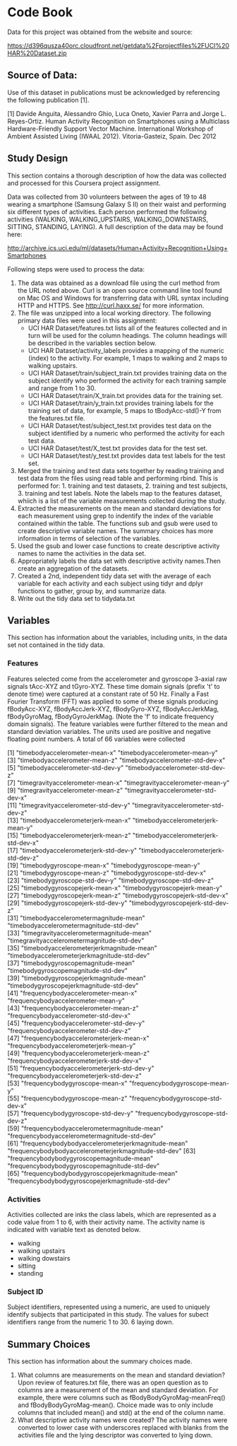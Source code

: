 # Code Book

Data for this project was obtained from the website and source:

https://d396qusza40orc.cloudfront.net/getdata%2Fprojectfiles%2FUCI%20HAR%20Dataset.zip

## Source of Data: 

Use of this dataset in publications must be acknowledged by referencing the following publication [1].

[1] Davide Anguita, Alessandro Ghio, Luca Oneto, Xavier Parra and Jorge L. Reyes-Ortiz. Human Activity Recognition on Smartphones using a Multiclass Hardware-Friendly Support Vector Machine. International Workshop of Ambient Assisted Living (IWAAL 2012). Vitoria-Gasteiz, Spain. Dec 2012


## Study Design

This section contains a thorough description of how the data was collected and processed for this Coursera project assignment.

Data was collected from 30 volunteers between the ages of 19 to 48 wearing a smartphone (Samsung Galaxy S II) on their waist and performing six different types of  activities. Each person performed the following activities (WALKING, WALKING_UPSTAIRS, WALKING_DOWNSTAIRS, SITTING, STANDING, LAYING). A full description of the data may be found here:

http://archive.ics.uci.edu/ml/datasets/Human+Activity+Recognition+Using+Smartphones 

Following steps were used to process the data: 


1. The data was obtained as a download file using the curl method from the URL noted above. Curl is an open source command line tool found on Mac OS and Windows for transferring data with URL syntax including HTTP and HTTPS. See http://curl.haxx.se/ for more information. 
2. The file was unzipped into a local working directory. The following primary data files were used in this assignment:
    - UCI HAR Dataset/features.txt lists all of the features collected and in turn will be used for the column headings. The column headings will be described in the variables section below.
    - UCI HAR Dataset/activity_labels provides a mapping of the numeric (index) to the activity. For example, 1 maps to walking and 2 maps to walking upstairs.
    - UCI HAR Dataset/train/subject_train.txt provides training data on the subject identify who performed the activity for each training sample and range from 1 to 30.
    - UCI HAR Dataset/train/X_train.txt provides data for the training set.
    - UCI HAR Dataset/train/y_train.txt provides training labels for the training set of data, for example, 5 maps to tBodyAcc-std()-Y from the features.txt file.
    - UCI HAR Dataset/test/subject_test.txt provides test data on the subject identified by a numeric who performed the activity for each test data.
    - UCI HAR Dataset/test/X_test.txt provides data for the test set.
    - UCI HAR Dataset/test/y_test.txt provides data test labels for the test set. 
3. Merged the training and test data sets together by reading training and test data from the files using read table and performing rbind. This is performed for: 1. training and test datasets, 2. training and test subjects, 3. training and test labels. Note the labels map to the features dataset, whiich is a list of the variable measurements collected during the study.
4. Extracted the measurements on the mean and standard deviations for each measurement using grep to indentify the index of the variable contained within the table. The functions sub and gsub were used to create descriptive variable names. The summary choices has more information in terms of selection of the variables.
5. Used the gsub and lower case functions to create descriptive activity names to name the activities in the data set.
6. Appropriately labels the data set with descriptive activity names.Then create an aggregation of the datasets.
7. Created a 2nd, independent tidy data set with the average of each variable for each activity and each subject using tidyr and dplyr functions to gather, group by, and summarize data. 
8. Write out the tidy data set to tidydata.txt



## Variables

This section has information about the variables, including units, in the data set not contained in the tidy data.

### Features

Features selected come from the accelerometer and gyroscope 3-axial raw signals tAcc-XYZ and tGyro-XYZ. These time domain signals (prefix 't' to denote time) were captured at a constant rate of 50 Hz. Finally a Fast Fourier Transform (FFT) was applied to some of these signals producing fBodyAcc-XYZ, fBodyAccJerk-XYZ, fBodyGyro-XYZ, fBodyAccJerkMag, fBodyGyroMag, fBodyGyroJerkMag. (Note the 'f' to indicate frequency domain signals). The feature variables were further filtered to the mean and standard deviation variables. The units used are positive and negative floating point numbers. A total of 66 variables were collected

[1] "timebodyaccelerometer-mean-x"                        "timebodyaccelerometer-mean-y"                       
 [3] "timebodyaccelerometer-mean-z"                        "timebodyaccelerometer-std-dev-x"                    
 [5] "timebodyaccelerometer-std-dev-y"                     "timebodyaccelerometer-std-dev-z"                    
 [7] "timegravityaccelerometer-mean-x"                     "timegravityaccelerometer-mean-y"                    
 [9] "timegravityaccelerometer-mean-z"                     "timegravityaccelerometer-std-dev-x"                 
[11] "timegravityaccelerometer-std-dev-y"                  "timegravityaccelerometer-std-dev-z"                 
[13] "timebodyaccelerometerjerk-mean-x"                    "timebodyaccelerometerjerk-mean-y"                   
[15] "timebodyaccelerometerjerk-mean-z"                    "timebodyaccelerometerjerk-std-dev-x"                
[17] "timebodyaccelerometerjerk-std-dev-y"                 "timebodyaccelerometerjerk-std-dev-z"                
[19] "timebodygyroscope-mean-x"                            "timebodygyroscope-mean-y"                           
[21] "timebodygyroscope-mean-z"                            "timebodygyroscope-std-dev-x"                        
[23] "timebodygyroscope-std-dev-y"                         "timebodygyroscope-std-dev-z"                        
[25] "timebodygyroscopejerk-mean-x"                        "timebodygyroscopejerk-mean-y"                       
[27] "timebodygyroscopejerk-mean-z"                        "timebodygyroscopejerk-std-dev-x"                    
[29] "timebodygyroscopejerk-std-dev-y"                     "timebodygyroscopejerk-std-dev-z"                    
[31] "timebodyaccelerometermagnitude-mean"                 "timebodyaccelerometermagnitude-std-dev"             
[33] "timegravityaccelerometermagnitude-mean"              "timegravityaccelerometermagnitude-std-dev"          
[35] "timebodyaccelerometerjerkmagnitude-mean"             "timebodyaccelerometerjerkmagnitude-std-dev"         
[37] "timebodygyroscopemagnitude-mean"                     "timebodygyroscopemagnitude-std-dev"                 
[39] "timebodygyroscopejerkmagnitude-mean"                 "timebodygyroscopejerkmagnitude-std-dev"             
[41] "frequencybodyaccelerometer-mean-x"                   "frequencybodyaccelerometer-mean-y"                  
[43] "frequencybodyaccelerometer-mean-z"                   "frequencybodyaccelerometer-std-dev-x"               
[45] "frequencybodyaccelerometer-std-dev-y"                "frequencybodyaccelerometer-std-dev-z"               
[47] "frequencybodyaccelerometerjerk-mean-x"               "frequencybodyaccelerometerjerk-mean-y"              
[49] "frequencybodyaccelerometerjerk-mean-z"               "frequencybodyaccelerometerjerk-std-dev-x"           
[51] "frequencybodyaccelerometerjerk-std-dev-y"            "frequencybodyaccelerometerjerk-std-dev-z"           
[53] "frequencybodygyroscope-mean-x"                       "frequencybodygyroscope-mean-y"                      
[55] "frequencybodygyroscope-mean-z"                       "frequencybodygyroscope-std-dev-x"                   
[57] "frequencybodygyroscope-std-dev-y"                    "frequencybodygyroscope-std-dev-z"                   
[59] "frequencybodyaccelerometermagnitude-mean"            "frequencybodyaccelerometermagnitude-std-dev"        
[61] "frequencybodybodyaccelerometerjerkmagnitude-mean"    "frequencybodybodyaccelerometerjerkmagnitude-std-dev"
[63] "frequencybodybodygyroscopemagnitude-mean"            "frequencybodybodygyroscopemagnitude-std-dev"        
[65] "frequencybodybodygyroscopejerkmagnitude-mean"        "frequencybodybodygyroscopejerkmagnitude-std-dev"  



### Activities

Activities collected are inks the class labels, which are represented as a code value from 1 to 6, with their activity name. The activity name is indicated with variable text as denoted below.
- walking
- walking upstairs
- walking dowstairs
- sitting
- standing

### Subject ID

Subject identifiers, represented using a numeric, are used to uniquely identify subjects that participated in this study. The values for subect identifiers range from the numeric 1 to 30.
6 laying down. 


## Summary Choices

This section has information about the summary choices made.

1.	What columns are measurements on the mean and standard deviation? Upon review of features.txt file, there was an open question as to columns are a measurement of the mean and standard deviation. For example, there were columns such as fBodyBodyGyroMag-meanFreq() and fBodyBodyGyroMag-mean(). Choice made was to only include columns that included mean() and std() at the end of the column name. 
2.	What descriptive activity names were created? The activity names were converted to lower case with underscores replaced with blanks from the activities file and the lying descriptor was converted to lying down. 
